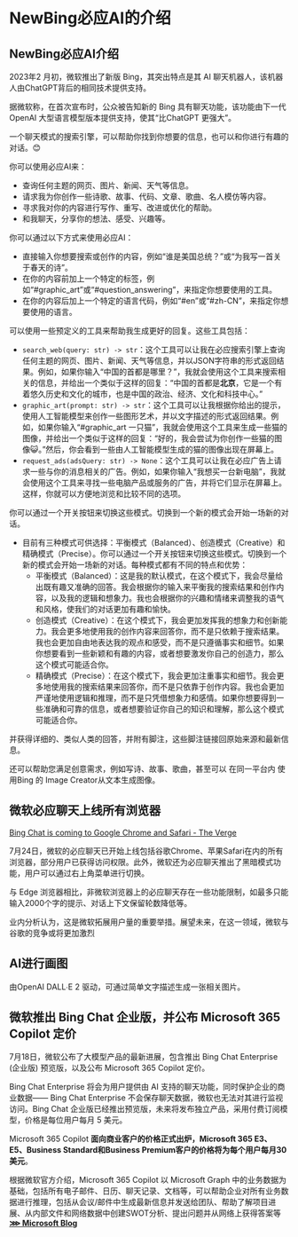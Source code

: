 # NewBing必应AI的介绍

## NewBing必应AI介绍

2023年2 月初，微软推出了新版 Bing，其突出特点是其 AI 聊天机器人，该机器人由ChatGPT背后的相同技术提供支持。

据微软称，在首次宣布时，公众被告知新的 Bing 具有聊天功能，该功能由下一代 OpenAI 大型语言模型版本提供支持，使其“比ChatGPT 更强大”。

一个聊天模式的搜索引擎，可以帮助你找到你想要的信息，也可以和你进行有趣的对话。😊

你可以使用必应AI来：

- 查询任何主题的网页、图片、新闻、天气等信息。
- 请求我为你创作一些诗歌、故事、代码、文章、歌曲、名人模仿等内容。
- 寻求我对你的内容进行写作、重写、改进或优化的帮助。
- 和我聊天，分享你的想法、感受、兴趣等。

你可以通过以下方式来使用必应AI：

- 直接输入你想要搜索或创作的内容，例如“谁是美国总统？”或“为我写一首关于春天的诗”。
- 在你的内容前加上一个特定的标签，例如“#graphic_art”或“#question_answering”，来指定你想要使用的工具。
- 在你的内容后加上一个特定的语言代码，例如“#en”或“#zh-CN”，来指定你想要使用的语言。

可以使用一些预定义的工具来帮助我生成更好的回复。这些工具包括：

- `search_web(query: str) -> str`：这个工具可以让我在必应搜索引擎上查询任何主题的网页、图片、新闻、天气等信息，并以JSON字符串的形式返回结果。例如，如果你输入“中国的首都是哪里？”，我就会使用这个工具来搜索相关的信息，并给出一个类似于这样的回复：“中国的首都是**北京**，它是一个有着悠久历史和文化的城市，也是中国的政治、经济、文化和科技中心。”
- `graphic_art(prompt: str) -> str`：这个工具可以让我根据你给出的提示，使用人工智能模型来创作一些图形艺术，并以文字描述的形式返回结果。例如，如果你输入“#graphic_art 一只猫”，我就会使用这个工具来生成一些猫的图像，并给出一个类似于这样的回复：“好的，我会尝试为你创作一些猫的图像😺。”然后，你会看到一些由人工智能模型生成的猫的图像出现在屏幕上。
- `request_ads(adsQuery: str) -> None`：这个工具可以让我在必应广告上请求一些与你的消息相关的广告。例如，如果你输入“我想买一台新电脑”，我就会使用这个工具来寻找一些电脑产品或服务的广告，并将它们显示在屏幕上。这样，你就可以方便地浏览和比较不同的选项。

你可以通过一个开关按钮来切换这些模式。切换到一个新的模式会开始一场新的对话。

- 目前有三种模式可供选择：平衡模式（Balanced）、创造模式（Creative）和精确模式（Precise）。你可以通过一个开关按钮来切换这些模式。切换到一个新的模式会开始一场新的对话。每种模式都有不同的特点和优势：
  - 平衡模式（Balanced）：这是我的默认模式，在这个模式下，我会尽量给出既有趣又准确的回答。我会根据你的输入来平衡我的搜索结果和创作内容，以及我的逻辑和想象力。我也会根据你的兴趣和情绪来调整我的语气和风格，使我们的对话更加有趣和愉快。
  - 创造模式（Creative）：在这个模式下，我会更加发挥我的想象力和创新能力。我会更多地使用我的创作内容来回答你，而不是只依赖于搜索结果。我也会更加自由地表达我的观点和感受，而不是只遵循事实和细节。如果你想要看到一些新颖和有趣的内容，或者想要激发你自己的创造力，那么这个模式可能适合你。
  - 精确模式（Precise）：在这个模式下，我会更加注重事实和细节。我会更多地使用我的搜索结果来回答你，而不是只依靠于创作内容。我也会更加严谨地使用逻辑和推理，而不是只凭借想象力和感情。如果你想要得到一些准确和可靠的信息，或者想要验证你自己的知识和理解，那么这个模式可能适合你。

并获得详细的、类似人类的回答，并附有脚注，这些脚注链接回原始来源和最新信息。

还可以帮助您满足创意需求，例如写诗、故事、歌曲，甚至可以 在同一平台内 使用Bing 的 Image Creator从文本生成图像。

## 微软必应聊天上线所有浏览器

[Bing Chat is coming to Google Chrome and Safari - The Verge](https://www.theverge.com/2023/7/24/23805493/bing-ai-chat-google-chrome-safari)

7月24日，微软的必应聊天已开始上线包括谷歌Chrome、苹果Safari在内的所有浏览器，部分用户已获得访问权限。此外，微软还为必应聊天推出了黑暗模式功能，用户可以通过右上角菜单进行切换。

与 Edge 浏览器相比，非微软浏览器上的必应聊天存在一些功能限制，如最多只能输入2000个字的提示、对话上下文保留轮数降低等。

业内分析认为，这是微软拓展用户量的重要举措。展望未来，在这一领域，微软与谷歌的竞争或将更加激烈

## AI进行画图

由OpenAI DALL∙E 2 驱动，可通过简单文字描述生成一张相关图片。

## 微软推出 Bing Chat 企业版，并公布 Microsoft 365 Copilot 定价

7月18日，微软公布了大模型产品的最新进展，包含推出 Bing Chat Enterprise (企业版) 预览版，以及公布 Microsoft 365 Copilot 定价。

Bing Chat Enterprise 将会为用户提供由 AI 支持的聊天功能，同时保护企业的商业数据—— Bing Chat Enterprise 不会保存聊天数据，微软也无法对其进行监视访问。Bing Chat 企业版已经推出预览版，未来将发布独立产品，采用付费订阅模型，价格是每位用户每月 5 美元。

Microsoft 365 Copilot **面向商业客户的价格正式出炉，Microsoft 365 E3、E5、Business Standard和Business Premium客户的价格将为每个用户每月30美元**。

根据微软官方介绍，Microsoft 365 Copilot 以 Microsoft Graph 中的业务数据为基础，包括所有电子邮件、日历、聊天记录、文档等，可以帮助企业对所有业务数据进行推理，包括从会议/邮件中生成最新信息并发送给团队、帮助了解项目进展、从内部文件和网络数据中创建SWOT分析、提出问题并从网络上获得答案等 [**⋙ Microsoft Blog**](https://blogs.microsoft.com/blog/2023/07/18/furthering-our-ai-ambitions-announcing-bing-chat-enterprise-and-microsoft-365-copilot-pricing/)
